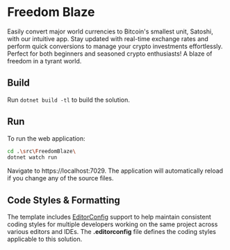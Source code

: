 ﻿# Freedom Blaze

Easily convert major world currencies to Bitcoin's smallest unit, Satoshi, with our intuitive app. Stay updated with real-time exchange rates and perform quick conversions to manage your crypto investments effortlessly. Perfect for both beginners and seasoned crypto enthusiasts!
A blaze of freedom in a tyrant world.

## Build

Run `dotnet build -tl` to build the solution.

## Run

To run the web application:

```bash
cd .\src\FreedomBlaze\
dotnet watch run
```

Navigate to https://localhost:7029. The application will automatically reload if you change any of the source files.

## Code Styles & Formatting

The template includes [EditorConfig](https://editorconfig.org/) support to help maintain consistent coding styles for multiple developers working on the same project across various editors and IDEs. The **.editorconfig** file defines the coding styles applicable to this solution.